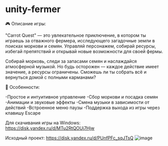 # unity-fermer
🎮 Описание игры:

"Carrot Quest" — это увлекательное приключение, в котором ты играешь за отважного фермера, исследующего загадочные земли в поисках моркови и семян. Управляй персонажем, собирай ресурсы, избегай препятствий и открывай новые возможности для своей фермы.

Собирай морковь, следи за запасами семян и наслаждайся атмосферной музыкой. Но будь осторожен — каждое действие имеет значение, а ресурсы ограничены. Сможешь ли ты собрать всё и вернуться домой с полными карманами?

🧩 Особенности:

-Простое и интуитивное управление
-Сбор моркови и посадка семян
-Анимации и звуковые эффекты
-Смена музыки в зависимости от действий
-Встроенное меню паузы
-Поддержка выхода из игры через клавишу Escape

Для скачивания игры на Windows:
https://disk.yandex.ru/d/MTu2RtQOUj7Hjw

Исходный проект:
https://disk.yandex.ru/d/PUnfPFc_sqJTsQ
![image](https://github.com/user-attachments/assets/72e3a984-4c64-432c-ae60-514716fbf1e8)
